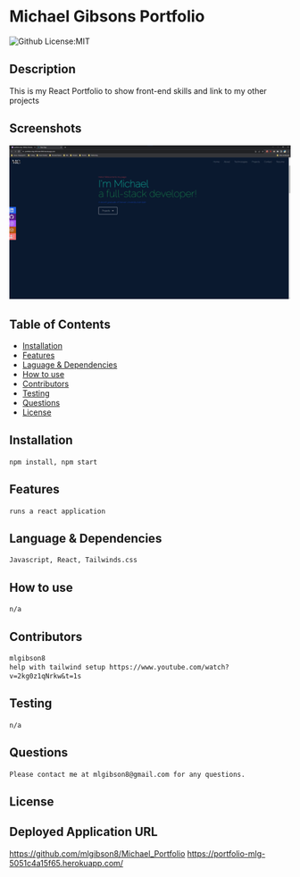 # Michael Gibsons Portfolio
![Github License:MIT](https://img.shields.io/badge/License-MIT-yellow.svg)
## Description
  This is my React Portfolio to show front-end skills and  link to my other projects
## Screenshots
![Screenshot](https://github.com/mlgibson8/Michael_Portfolio/blob/main/src/assets/Portfolio.png)
## Table of Contents
* [Installation](#installation)
* [Features](#features)
* [Laguage & Dependencies](#language)
* [How to use](#howtouse)
* [Contributors](#contributors)
* [Testing](#testing)
* [Questions](#questions)
* [License](#license)
## Installation
    npm install, npm start
## Features
    runs a react application
## Language & Dependencies
    Javascript, React, Tailwinds.css
## How to use
    n/a
## Contributors
    mlgibson8 
    help with tailwind setup https://www.youtube.com/watch?v=2kg0z1qNrkw&t=1s
## Testing
    n/a
## Questions
    Please contact me at mlgibson8@gmail.com for any questions.
## License
    
## Deployed Application URL
 https://github.com/mlgibson8/Michael_Portfolio
 https://portfolio-mlg-5051c4a15f65.herokuapp.com/

